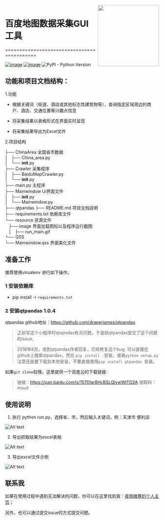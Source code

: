 <img align="right" width="200" height="200" src="https://pic4.zhimg.com/v2-78d1472351272f41d8dd76a6d8a635c7_xll.jpg">

# 百度地图数据采集GUI工具
===========================================

[![image](https://img.shields.io/pypi/v/requests.svg)](https://pypi.org/project/requests/)
[![image](https://img.shields.io/pypi/l/requests.svg)](https://pypi.org/project/requests/)
![PyPI - Python Version](https://img.shields.io/pypi/pyversions/Django.svg)




## 功能和项目文档结构：
1.功能

* 根据关键词（街道、酒店或其他标志性建筑物等），查询指定区域周边的商户、酒店、交通位置等兴趣点信息  

* 将采集结果以表格形式在界面实时呈现

* 将采集结果导出为Excel文件  

2.项目结构
>
├── ChinaArea 全国省市数据  
│   ├── China_area.py  
│   └── __init__.py  
├── Crawler 采集程序  
│   ├── BaiduMapCrawler.py    
│   └── __init__.py  
├── main.py 主程序  
├── Mainwindow Ui界面文件  
│   ├── __init__.py  
│   └── Mainwindow.py  
├── qtpandas
├── README.md 项目文档说明  
├── requirements.txt 依赖库文件    
└── resource 资源文件  
    ├── image 界面加载图标以及程序运行截图  
    │   ├── run_main.gif   
    └── QSS  
        └── Mainwindow.qss  界面美化文件
>

## 准备工作

推荐使用virualenv 进行如下操作。

### 1 安装依赖库

* pip install -r  `requirements.txt`


### 2 安装qtpandas 1.0.4

qtpandas github地址：https://github.com/draperjames/qtpandas

> 之前写这个小程序时qtapndas有点问题，于是给qtpandas提交了这个问题的issue,

> 2018年8月，收到qtpandas作者回复，已经修复这个bug.
可以直接在github上搜索qtpandas，然后 ```pip install .```安装，或者```python setup.py```
> 注意还是要下载到本地安装，不要直接使用`pip install qtpandas `安装。



如果`git clone`较慢，这里提供一个百度云的下载链接:

> 链接：https://pan.baidu.com/s/157Dlar8HcBSLQlvwWtTD2A 
> 提取码：msud 



## 使用说明

1. 执行 python run.py，选择省、市，然后输入关键词，例：天津市 便利店

![Alt text](https://github.com/xugongli/GithubProjectImages/blob/master/PyQt5-BaiduMapCrawler_Images//run_main.gif)  


2. 导出抓取结果为excel表格  


![Alt text](https://github.com/xugongli/GithubProjectImages/blob/master/PyQt5-BaiduMapCrawler_Images//result_output.gif)  


3. 导出excel文件示例

![Alt text](https://github.com/xugongli/GithubProjectImages/blob/master/PyQt5-BaiduMapCrawler_Images//result.png)  



## 联系我

如果在使用过程中遇到无法解决的问题，你可以在这里找到我：[夜雨微寒的个人主页](https://xugongli.github.io/about/)；

另外，也可以通过提交issue的方式提交问题。




